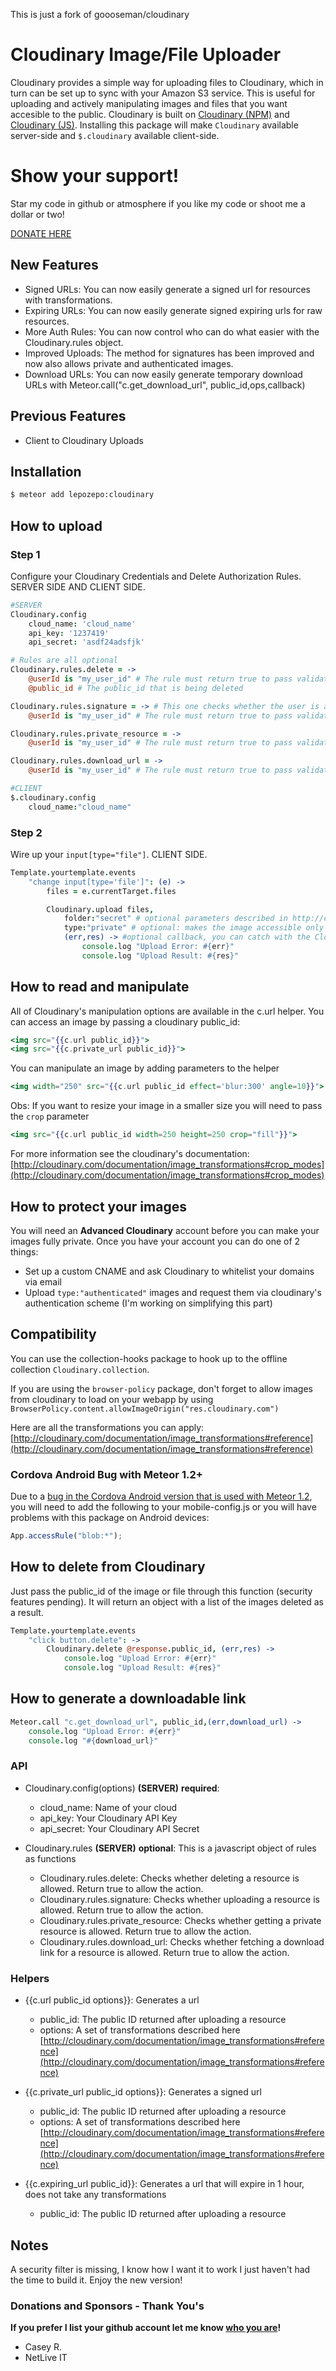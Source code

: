 This is just a fork of goooseman/cloudinary

# Cloudinary Image/File Uploader
Cloudinary provides a simple way for uploading files to Cloudinary, which in turn can be set up to sync with your Amazon S3 service. This is useful for uploading and actively manipulating images and files that you want accesible to the public. Cloudinary is built on [Cloudinary (NPM)](https://github.com/cloudinary/cloudinary_npm) and [Cloudinary (JS)](https://github.com/cloudinary/cloudinary_js). Installing this package will make `Cloudinary` available server-side and `$.cloudinary` available client-side.

# Show your support!
Star my code in github or atmosphere if you like my code or shoot me a dollar or two!

[DONATE HERE](https://cash.me/$lepozepo)

## New Features
- Signed URLs: You can now easily generate a signed url for resources with transformations.
- Expiring URLs: You can now easily generate signed expiring urls for raw resources.
- More Auth Rules: You can now control who can do what easier with the Cloudinary.rules object.
- Improved Uploads: The method for signatures has been improved and now also allows private and authenticated images.
- Download URLs: You can now easily generate temporary download URLs with Meteor.call("c.get_download_url", public_id,ops,callback)

## Previous Features
- Client to Cloudinary Uploads

## Installation

``` sh
$ meteor add lepozepo:cloudinary
```

## How to upload
### Step 1
Configure your Cloudinary Credentials and Delete Authorization Rules. SERVER SIDE AND CLIENT SIDE.

``` coffeescript
#SERVER
Cloudinary.config
	cloud_name: 'cloud_name'
	api_key: '1237419'
	api_secret: 'asdf24adsfjk'

# Rules are all optional
Cloudinary.rules.delete = ->
	@userId is "my_user_id" # The rule must return true to pass validation, if you do not set a rule, the validation will always pass
	@public_id # The public_id that is being deleted

Cloudinary.rules.signature = -> # This one checks whether the user is allowed to upload or not
	@userId is "my_user_id" # The rule must return true to pass validation, if you do not set a rule, the validation will always pass

Cloudinary.rules.private_resource = ->
	@userId is "my_user_id" # The rule must return true to pass validation, if you do not set a rule, the validation will always pass

Cloudinary.rules.download_url = ->
	@userId is "my_user_id" # The rule must return true to pass validation, if you do not set a rule, the validation will always pass

#CLIENT
$.cloudinary.config
	cloud_name:"cloud_name"

```

### Step 2
Wire up your `input[type="file"]`. CLIENT SIDE.

``` coffeescript
Template.yourtemplate.events
	"change input[type='file']": (e) ->
		files = e.currentTarget.files

		Cloudinary.upload files,
			folder:"secret" # optional parameters described in http://cloudinary.com/documentation/upload_images#remote_upload
			type:"private" # optional: makes the image accessible only via a signed url. The signed url is available publicly for 1 hour.
			(err,res) -> #optional callback, you can catch with the Cloudinary collection as well
				console.log "Upload Error: #{err}"
				console.log "Upload Result: #{res}"

```


## How to read and manipulate
All of Cloudinary's manipulation options are available in the c.url helper. You can access an image by passing a cloudinary public_id:

``` handlebars
<img src="{{c.url public_id}}">
<img src="{{c.private_url public_id}}">
```

You can manipulate an image by adding parameters to the helper
``` handlebars
<img width="250" src="{{c.url public_id effect='blur:300' angle=10}}">
```

Obs: If you want to resize your image in a smaller size you will need to pass the `crop` parameter 
``` handlebars
<img src="{{c.url public_id width=250 height=250 crop="fill"}}">
```
For more information see the cloudinary's documentation:
[http://cloudinary.com/documentation/image_transformations#crop_modes](http://cloudinary.com/documentation/image_transformations#crop_modes)

## How to protect your images
You will need an **Advanced Cloudinary** account before you can make your images fully private. Once you have your account you can do one of 2 things:

- Set up a custom CNAME and ask Cloudinary to whitelist your domains via email
- Upload `type:"authenticated"` images and request them via cloudinary's authentication scheme (I'm working on simplifying this part)

## Compatibility
You can use the collection-hooks package to hook up to the offline collection `Cloudinary.collection`.

If you are using the `browser-policy` package, don't forget to allow images from cloudinary to load on your webapp by using `BrowserPolicy.content.allowImageOrigin("res.cloudinary.com")`

Here are all the transformations you can apply:
[http://cloudinary.com/documentation/image_transformations#reference](http://cloudinary.com/documentation/image_transformations#reference)

### Cordova Android Bug with Meteor 1.2+

Due to a [bug in the Cordova Android version that is used with Meteor 1.2](https://issues.apache.org/jira/browse/CB-8608?jql=project%20%3D%20CB%20AND%20text%20~%20%22FileReader%22), you will need to add the following to your mobile-config.js or you will have problems with this package on Android devices:

```js
App.accessRule("blob:*");
```


## How to delete from Cloudinary
Just pass the public_id of the image or file through this function (security features pending). It will return an object with a list of the images deleted as a result.

``` coffeescript
Template.yourtemplate.events
	"click button.delete": ->
		Cloudinary.delete @response.public_id, (err,res) ->
			console.log "Upload Error: #{err}"
			console.log "Upload Result: #{res}"
```

## How to generate a downloadable link
``` coffeescript
Meteor.call "c.get_download_url", public_id,(err,download_url) ->
	console.log "Upload Error: #{err}"
	console.log "#{download_url}"
```

### API
- Cloudinary.config(options) **(SERVER)** __required__:
	- cloud_name: Name of your cloud
	- api_key: Your Cloudinary API Key
	- api_secret: Your Cloudinary API Secret

- Cloudinary.rules **(SERVER)** __optional__: This is a javascript object of rules as functions
	- Cloudinary.rules.delete: Checks whether deleting a resource is allowed. Return true to allow the action.
	- Cloudinary.rules.signature: Checks whether uploading a resource is allowed. Return true to allow the action.
	- Cloudinary.rules.private_resource: Checks whether getting a private resource is allowed. Return true to allow the action.
	- Cloudinary.rules.download_url: Checks whether fetching a download link for a resource is allowed. Return true to allow the action.

### Helpers
- {{c.url public_id options}}: Generates a url
	- public_id: The public ID returned after uploading a resource
	- options: A set of transformations described here [http://cloudinary.com/documentation/image_transformations#reference](http://cloudinary.com/documentation/image_transformations#reference)

- {{c.private_url public_id options}}: Generates a signed url
	- public_id: The public ID returned after uploading a resource
	- options: A set of transformations described here [http://cloudinary.com/documentation/image_transformations#reference](http://cloudinary.com/documentation/image_transformations#reference)

- {{c.expiring_url public_id}}: Generates a url that will expire in 1 hour, does not take any transformations
	- public_id: The public ID returned after uploading a resource


## Notes
A security filter is missing, I know how I want it to work I just haven't had the time to build it. Enjoy the new version!

### Donations and Sponsors - Thank You's
**If you prefer I list your github account let me know [who you are](https://github.com/Lepozepo/cloudinary/issues/56)!**

- Casey R.
- NetLive IT




